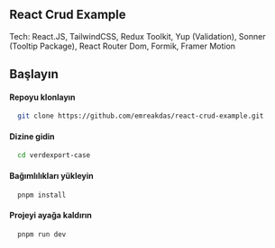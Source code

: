 
## React Crud Example

Tech: React.JS, TailwindCSS, Redux Toolkit, Yup (Validation), Sonner (Tooltip Package), React Router Dom, Formik, Framer Motion


## Başlayın 

#### Repoyu klonlayın

```bash 
  git clone https://github.com/emreakdas/react-crud-example.git
```
    

#### Dizine gidin

```bash 
  cd verdexport-case
```

#### Bağımlılıkları yükleyin

```bash 
  pnpm install
```

#### Projeyi ayağa kaldırın

```bash 
  pnpm run dev
```
